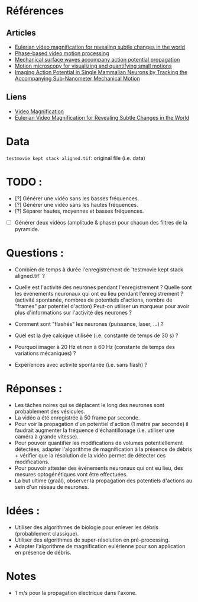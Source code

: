 # Références

## Articles
- [Eulerian video magnification for revealing subtle changes in the world](https://people.csail.mit.edu/mrub/papers/vidmag.pdf)
- [Phase-based video motion processing](http://delivery.acm.org/10.1145/2470000/2461966/a80-wadhwa.pdf?ip=134.157.180.205&id=2461966&acc=OA&key=7EBF6E77E86B478F%2EA72B4D473219EA0C%2E4D4702B0C3E38B35%2E8A13F40887C8CA9E&__acm__=1527881263_0adb3bbf2bbe7783b80ab66fa966b11a)
- [Mechanical surface waves accompany action potential propagation](https://www.nature.com/articles/ncomms7697.pdf)
- [Motion microscopy for visualizing and quantifying small motions](http://www.pnas.org/content/pnas/early/2017/10/11/1703715114.full.pdf)
- [Imaging Action Potential in Single Mammalian Neurons by Tracking the Accompanying Sub-Nanometer Mechanical Motion](https://pubs.acs.org/doi/abs/10.1021/acsnano.8b00867)


## Liens
- [Video Magnification](https://people.csail.mit.edu/mrub/vidmag/#code)
- [Eulerian Video Magnification for Revealing Subtle Changes in the World](http://people.csail.mit.edu/mrub/evm/#code)


# Data
`testmovie kept stack aligned.tif`: original file (i.e. data)


# TODO :
 - [?] Générer une vidéo sans les basses fréquences.
 - [?] Générer une vidéo sans les hautes fréquences.
 - [?] Séparer hautes, moyennes et basses fréquences.
 - [ ] Générer deux vidéos (amplitude & phase) pour chacun des filtres de la
       pyramide.


# Questions :
 - Combien de temps à durée l'enregistrement de 'testmovie kept stack aligned.tif' ?
 - Quelle est l'activité des neurones pendant l'enregistrement ?
   Quelle sont les événements neuronaux qui ont eu lieu pendant l'enregistrement ?
   (activité spontanée, nombres de potentiels d'actions, nombre de "frames" par potentiel d'action)
   Peut-on utiliser un marqueur pour avoir plus d'informations sur l'activité des neurones ?
 
 - Comment sont "flashés" les neurones (puissance, laser, ...) ?
 - Quel est la dye calcique utilisée (i.e. constante de temps de 30 s) ?
 - Pourquoi imager à 20 Hz et non à 60 Hz (constante de temps des variations mécaniques) ?
 - Expériences avec activité spontanée (i.e. sans flash) ?


# Réponses :
 - Les tâches noires qui se déplacent le long des neurones sont probablement des vésicules.
 - La vidéo a été enregistrée à 50 frame par seconde.
 - Pour voir la propagation d'un potentiel d'action (1 mètre par seconde) il faudrait augmenter la fréquence d'échantillonage (i.e. utiliser une caméra à grande vitesse).
 - Pour pouvoir quantifier les modifications de volumes potentiellement détectées, adapter l'algorithme de magnification à la présence de débris + vérifier que la résolution de la vidéo permet de détecter ces modifications.
 - Pour pouvoir attester des événements neuronaux qui ont eu lieu, des mesures optogénétiques vont être effectuées.
 - La but ultime (graâl), observer la propagation des potentiels d'actions au sein d'un réseau de neurones.

# Idées :
 - Utiliser des algorithmes de biologie pour enlever les débris (probablement classique).
 - Utiliser des algorithmes de super-résolution en pré-processing.
 - Adapter l'algorithme de magnification eulérienne pour son application en présence de débris.

# Notes
 - 1 m/s pour la propagation électrique dans l'axone.
